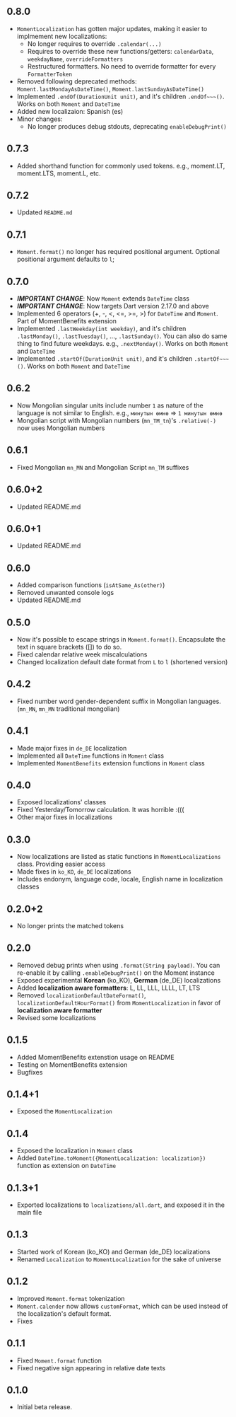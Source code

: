 ## 0.8.0

- `MomentLocalization` has gotten major updates, making it easier to implmement new localizations:
  - No longer requires to override `.calendar(...)`
  - Requires to override these new functions/getters: `calendarData`, `weekdayName`, `overrideFormatters`
  - Restructured formatters. No need to override formatter for every `FormatterToken`
- Removed following deprecated methods: `Moment.lastMondayAsDateTime()`, `Moment.lastSundayAsDateTime()`
- Implemented `.endOf(DurationUnit unit)`, and it's children `.endOf~~~()`. Works on both `Moment` and `DateTime`
- Added new localizaion: Spanish (es)
- Minor changes:
  - No longer produces debug stdouts, deprecating `enableDebugPrint()`

## 0.7.3

- Added shorthand function for commonly used tokens. e.g., moment.LT, moment.LTS, moment.L, etc.

## 0.7.2

- Updated `README.md`

## 0.7.1

- `Moment.format()` no longer has required positional argument. Optional positional argument defaults to `l`;

## 0.7.0

- ***IMPORTANT CHANGE***: Now `Moment` extends `DateTime` class
- ***IMPORTANT CHANGE***: Now targets Dart version 2.17.0 and above
- Implemented 6 operators (+, -, <, <=, >=, >) for `DateTime` and `Moment`. Part of MomentBenefits extension
- Implemented `.lastWeekday(int weekday)`, and it's children `.lastMonday()`, `.lastTuesday()`, ..., `.lastSunday()`. You can also do same thing to find future weekdays. e.g., `.nextMonday()`. Works on both `Moment` and `DateTime`
- Implemented `.startOf(DurationUnit unit)`, and it's children `.startOf~~~()`. Works on both `Moment` and `DateTime`

## 0.6.2

- Now Mongolian singular units include number `1` as nature of the language is not similar to English. e.g., `минутын өмнө` => `1 минутын өмнө`
- Mongolian script with Mongolian numbers (`mn_TM_tn`)'s `.relative(-)` now uses Mongolian numbers

## 0.6.1

- Fixed Mongolian `mn_MN` and Mongolian Script `mn_TM` suffixes

## 0.6.0+2

- Updated README.md

## 0.6.0+1

- Updated README.md

## 0.6.0

- Added comparison functions (`isAtSame_As(other)`)
- Removed unwanted console logs
- Updated README.md

## 0.5.0

- Now it's possible to escape strings in `Moment.format()`. Encapsulate the text in square brackets ([]) to do so.
- Fixed calendar relative week miscalculations
- Changed localization default date format from `L` to `l` (shortened version)

## 0.4.2

- Fixed number word gender-dependent suffix in Mongolian languages. (`mn_MN`, `mn_MN` traditional mongolian)

## 0.4.1

- Made major fixes in `de_DE` localization
- Implemented all `DateTime` functions in `Moment` class
- Implemented `MomentBenefits` extension functions in `Moment` class

## 0.4.0

- Exposed localizations' classes
- Fixed Yesterday/Tomorrow calculation. It was horrible :(((
- Other major fixes in localizations

## 0.3.0

- Now localizations are listed as static functions in `MomentLocalizations` class. Providing easier access
- Made fixes in `ko_KO`, `de_DE` localizations
- Includes endonym, language code, locale, English name in localization classes

## 0.2.0+2

- No longer prints the matched tokens

## 0.2.0

- Removed debug prints when using `.format(String payload)`. You can re-enable it by calling `.enableDebugPrint()` on the Moment instance
- Exposed experimental **Korean** (ko_KO), **German** (de_DE) localizations
- Added **localization aware formatters**: L, LL, LLL, LLLL, LT, LTS
- Removed `localizationDefaultDateFormat()`, `localizationDefaultHourFormat()` from `MomentLocalization` in favor of **localization aware formatter**
- Revised some localizations

## 0.1.5

- Added MomentBenefits extenstion usage on README
- Testing on MomentBenefits extension
- Bugfixes
  
## 0.1.4+1

- Exposed the `MomentLocalization`

## 0.1.4

- Exposed the localization in `Moment` class
- Added `DateTime.toMoment({MomentLocalization: localization})` function as extension on `DateTime`

## 0.1.3+1

- Exported localizations to `localizations/all.dart`, and exposed it in the main file

## 0.1.3

- Started work of Korean (ko_KO) and German (de_DE) localizations
- Renamed `Localization` to `MomentLocalization` for the sake of universe

## 0.1.2

- Improved `Moment.format` tokenization
- `Moment.calender` now allows `customFormat`, which can be used instead of the localization's default format.
- Fixes

## 0.1.1

- Fixed `Moment.format` function
- Fixed negative sign appearing in relative date texts

## 0.1.0

- Initial beta release.
